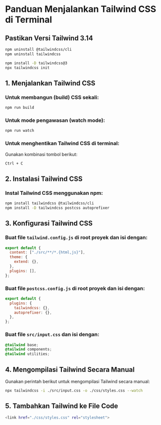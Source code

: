 # Panduan Menjalankan Tailwind CSS di Terminal

## Pastikan Versi Tailwind 3.14

```bash
npm uninstall @tailwindcss/cli
npm uninstall tailwindcss
```

```bash
npm install -D tailwindcss@3
npx tailwindcss init
```

## 1. Menjalankan Tailwind CSS

### Untuk membangun (build) CSS sekali:

```sh
npm run build
```

### Untuk mode pengawasan (watch mode):

```sh
npm run watch
```

### Untuk menghentikan Tailwind CSS di terminal:

Gunakan kombinasi tombol berikut:

```sh
Ctrl + C
```

## 2. Instalasi Tailwind CSS

### Instal Tailwind CSS menggunakan npm:

```sh
npm install tailwindcss @tailwindcss/cli
npm install -D tailwindcss postcss autoprefixer
```

## 3. Konfigurasi Tailwind CSS

### Buat file `tailwind.config.js` di root proyek dan isi dengan:

```js
export default {
  content: ["./src/**/*.{html,js}"],
  theme: {
    extend: {},
  },
  plugins: [],
};
```

### Buat file `postcss.config.js` di root proyek dan isi dengan:

```js
export default {
  plugins: {
    tailwindcss: {},
    autoprefixer: {},
  },
};
```

### Buat file `src/input.css` dan isi dengan:

```css
@tailwind base;
@tailwind components;
@tailwind utilities;
```

## 4. Mengompilasi Tailwind Secara Manual

Gunakan perintah berikut untuk mengompilasi Tailwind secara manual:

```sh
npx tailwindcss -i ./src/input.css -o ./css/styles.css --watch
```

## 5. Tambahkan Tailwind ke File Code

```sh
<link href="./css/styles.css" rel="stylesheet">
```
